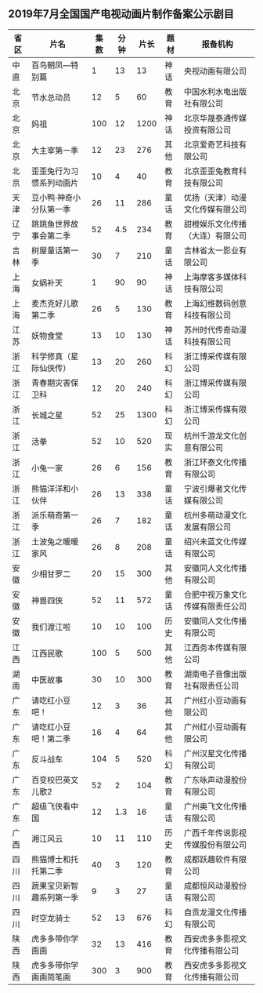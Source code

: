 ## 2019年7月全国国产电视动画片制作备案公示剧目
 省区 | 片名 | 集数 | 分钟 | 片长 | 题材 | 报备机构
---|---|---|---|---|---|---
 中直 | 百鸟朝凤—特别篇 | 1 | 13 | 13 | 神话 | 央视动画有限公司 
 北京 | 节水总动员 | 12 | 5 | 60 | 教育 | 中国水利水电出版社有限公司 
 北京 | 妈祖 | 100 | 12 | 1200 | 神话 | 北京华晟泰通传媒投资有限公司 
 北京 | 大主宰第一季 | 12 | 23 | 276 | 其他 | 北京爱奇艺科技有限公司 
 北京 | 歪歪兔行为习惯系列动画片 | 10 | 4 | 40 | 教育 | 北京歪歪兔教育科技有限公司 
 天津 | 豆小鸭·神奇小分队第一季 | 26 | 11 | 286 | 童话 | 优扬（天津）动漫文化传媒有限公司 
 辽宁 | 跳跳鱼世界故事会第二季 | 52 | 4.5 | 234 | 教育 | 甜橙娱乐文化传播（大连）有限公司 
 吉林 | 树屋童话第一季 | 30 | 7 | 210 | 童话 | 吉林省太一影业有限公司 
 上海 | 女娲补天 | 1 | 90 | 90 | 神话 | 上海摩客多媒体科技有限公司 
 上海 | 麦杰克好儿歌第二季 | 26 | 5 | 130 | 教育 | 上海幻维数码创意科技有限公司 
 江苏 | 妖物食堂 | 13 | 10 | 130 | 神话 | 苏州时代传奇动漫科技有限公司 
 浙江 | 科学修真（星际仙侠传） | 13 | 20 | 260 | 科幻 | 浙江博采传媒有限公司 
 浙江 | 青春期灾害保卫科 | 12 | 20 | 240 | 科幻 | 浙江博采传媒有限公司 
 浙江 | 长城之星 | 52 | 25 | 1300 | 科幻 | 浙江博采传媒有限公司 
 浙江 | 活拳 | 52 | 10 | 520 | 现实 | 杭州千游龙文化创意有限公司 
 浙江 | 小兔一家 | 26 | 6 | 156 | 教育 | 浙江环泰文化传播有限公司 
 浙江 | 熊猫洋洋和小伙伴 | 26 | 13 | 338 | 童话 | 宁波引爆者文化传媒有限公司 
 浙江 | 派乐萌奇第一季 | 26 | 7 | 182 | 童话 | 杭州多萌动漫文化发展有限公司 
 浙江 | 土波兔之暖暖家风 | 26 | 8 | 208 | 童话 | 绍兴未蓝文化传媒有限公司 
 安徽 | 少相甘罗二 | 20 | 15 | 300 | 其他 | 安徽同人文化传播有限公司 
 安徽 | 神兽四侠 | 52 | 11 | 572 | 童话 | 合肥中视万象文化传媒有限责任公司 
 安徽 | 我们渡江啦 | 10 | 10 | 100 | 历史 | 安徽同人文化传播有限公司 
 江西 | 江西民歌 | 100 | 5 | 500 | 其他 | 江西务本传媒有限公司 
 湖南 | 中医故事 | 30 | 10 | 300 | 教育 | 湖南电子音像出版社有限责任公司 
 广东 | 请吃红小豆吧！ | 12 | 3 | 36 | 其他 | 广州红小豆动画有限公司 
 广东 | 请吃红小豆吧！第二季 | 16 | 4 | 64 | 其他 | 广州红小豆动画有限公司 
 广东 | 反斗战车 | 104 | 5 | 520 | 科幻 | 广州汉星文化传播有限公司 
 广东 | 百变校巴英文儿歌2 | 52 | 2 | 104 | 教育 | 广东咏声动漫股份有限公司 
 广东 | 超级飞侠看中国 | 12 | 1.3 | 16 | 童话 | 广州奥飞文化传播有限公司 
 广西 | 湘江风云 | 10 | 11 | 110 | 历史 | 广西千年传说影视传媒股份有限公司 
 四川 | 熊猫博士和托托第二季 | 40 | 3 | 120 | 教育 | 成都跃趣软件有限公司 
 四川 | 蔬果宝贝新智趣系列第一季 | 9 | 3 | 27 | 童话 | 成都恒风动漫股份有限公司 
 四川 | 时空龙骑士 | 52 | 13 | 676 | 科幻 | 自贡龙漫文化传播有限公司 
 陕西 | 虎多多带你学画画 | 32 | 13 | 416 | 教育 | 西安虎多多影视文化传播有限公司 
 陕西 | 虎多多带你学画画简笔画 | 300 | 3 | 900 | 教育 | 西安虎多多影视文化传播有限公司 

